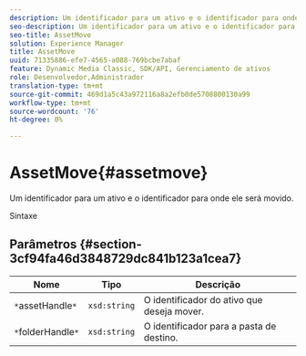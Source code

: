 ```yaml
---
description: Um identificador para um ativo e o identificador para onde ele será movido.
seo-description: Um identificador para um ativo e o identificador para onde ele será movido.
seo-title: AssetMove
solution: Experience Manager
title: AssetMove
uuid: 71335886-efe7-4565-a088-769bcbe7abaf
feature: Dynamic Media Classic, SDK/API, Gerenciamento de ativos
role: Desenvolvedor,Administrador
translation-type: tm+mt
source-git-commit: 469d1a5c43a972116a8a2efb0de5708800130a99
workflow-type: tm+mt
source-wordcount: '76'
ht-degree: 0%

---
```



# AssetMove{#assetmove}

Um identificador para um ativo e o identificador para onde ele será movido.

Sintaxe

## Parâmetros {#section-3cf94fa46d3848729dc841b123a1cea7}

| Nome | Tipo | Descrição |
|---|---|---|
| `*`assetHandle`*` | `xsd:string` | O identificador do ativo que deseja mover. |
| `*`folderHandle`*` | `xsd:string` | O identificador para a pasta de destino. |

